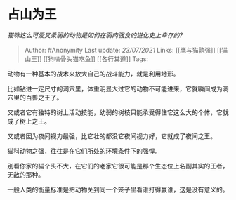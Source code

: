 # 占山为王
*猫咪这么可爱又柔弱的动物是如何在弱肉强食的进化史上幸存的?*

> Author: #Anonymity
Last update: *23/07/2021* 
Links:  [[鹰与猫孰强]] [[猫山王]] [[狗啃骨头猫吃鱼]] [[各行其道]]
Tags:  

动物有一种基本的战术来放大自己的战斗能力，就是利用地形。

 比如钻进一定尺寸的洞穴里，体重明显大过它的动物不可能进来，它就瞬间成为洞穴里的百兽之王了。

又或者它有独特的树上活动技能，幼弱的树枝只能承受得住它这么大的个体，它就成了树上之王。

又或者因为夜间视力最强，比它壮的都没它夜间视力好，它就成了夜间之王。

猫科动物之强，往往是在它们所处的环境条件下的强悍。

别看你家的猫个头不大，在它们的老家它很可能是那个生态位上名副其实的王者，无敌的那种。

一般人类的衡量标准是把动物关到同一个笼子里看谁打得赢谁，这是没有意义的。



